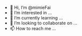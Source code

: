 - 👋 Hi, I’m @mimieFai
- 👀 I’m interested in ...
- 🌱 I’m currently learning ...
- 💞️ I’m looking to collaborate on ...
- 📫 How to reach me ...

<!---
mimieFai/mimieFai is a ✨ special ✨ repository because its `README.md` (this file) appears on your GitHub profile.
You can click the Preview link to take a look at your changes.
--->
